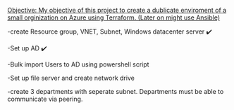  <u>Objective: My objective of this project to create a dublicate enviroment of a small orginization on Azure using Terraform. (Later on might use Ansible) </u>

-create Resource group, VNET, Subnet, Windows datacenter server ✔️

-Set up AD ✔️

-Bulk import Users to AD using powershell script

-Set up file server and create network drive

-create 3 departments with seperate subnet. Departments must be able to communicate via peering.
